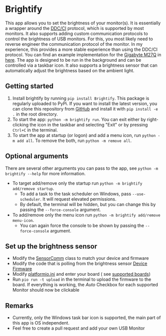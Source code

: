 # Brightify
This app allows you to set the brightness of your monitor(s). It is essentially a wrapper around the [DDC/CI](https://en.wikipedia.org/wiki/Display_Data_Channel#DDC/CI) protocol, which is supported by most monitors.
It also supports adding custom communication protocols to control the brightness of USB monitors. For this, you most likely need to reverse engineer the communication protocol of the monitor. In my experience, this provides a more stable experience than using the DDC/CI protocol.
You can find an example implementation for the [Gigabyte M27Q](https://www.gigabyte.com/Monitor/M27Q) in [here](brightify/monitors/m27q.py).
The app is designed to be run in the background and can be controlled via a taskbar icon. It also supports a brightness sensor that can automatically adjust the brightness based on the ambient light.

## Getting started
1. Install brightify by running `pip install Brightify`. This package is regularly uploaded to PyPi. If you want to install the latest version, you can clone this repository from 
[GitHub](https://github.com/RerikOp/Brightify) and install it with `pip install -e .` in the root directory.
2. To start the app: `python -m brightify run`. You can exit either by right-clicking the icon in the taskbar and
   selecting "Exit" or by pressing `Ctrl+C` in the terminal.
3. To start the app at startup (or logon) and add a menu icon, run `python -m add all`. To remove the both, run
   `python -m remove all`.

## Optional arguments
There are several other arguments you can pass to the app, see `python -m brightify --help` for more information.
- To target add/remove only the startup run `python -m brightify add/remove startup`.
   - To add a task to the task scheduler on Windows, pass `--use-scheduler`. It will request elevated permissions.
   - By default, the terminal will be hidden, but you can change this by passing the `--force-console` argument.
- To add/remove only the menu icon run `python -m brightify add/remove menu-icon`.
   - You can again force the console to be shown by passing the `--force-console` argument.

## Set up the brightness sensor
- Modify the [SensorComm](brightify/SensorComm.py) class to match your device and firmware
- Modify the code that is polling from the brightness sensor [Device Firmware](brightify/sensor_firmware/src)
- Modify [platformio.ini](brightify/sensor_firmware/platformio.ini) and enter your board (
   see [supported boards](https://docs.platformio.org/en/latest/boards/index.html))
- Run `pio run -t upload` in the terminal to upload the firmware to the board.
   If everything is working, the *Auto* Checkbox for each supported Monitor should now be clickable

## Remarks
- Currently, only the Windows task bar icon is supported, the main part of this app is OS independent.
- Feel free to create a pull request and add your own USB Monitor


